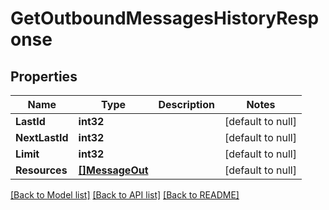 # GetOutboundMessagesHistoryResponse

## Properties
Name | Type | Description | Notes
------------ | ------------- | ------------- | -------------
**LastId** | **int32** |  | [default to null]
**NextLastId** | **int32** |  | [default to null]
**Limit** | **int32** |  | [default to null]
**Resources** | [**[]MessageOut**](MessageOut.md) |  | [default to null]

[[Back to Model list]](../README.md#documentation-for-models) [[Back to API list]](../README.md#documentation-for-api-endpoints) [[Back to README]](../README.md)


